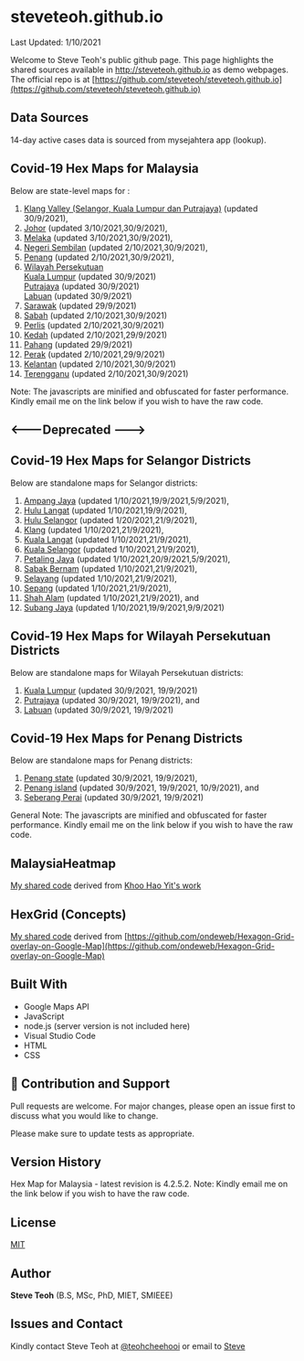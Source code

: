 ﻿# steveteoh.github.io
Last Updated: 1/10/2021

Welcome to Steve Teoh's public github page. This page highlights the shared sources available in http://steveteoh.github.io as demo webpages.
The official repo is at [https://github.com/steveteoh/steveteoh.github.io](https://github.com/steveteoh/steveteoh.github.io)

## Data Sources
14-day active cases data is sourced from mysejahtera app (lookup).

## Covid-19 Hex Maps for Malaysia
Below are state-level maps for : <br>
1. [Klang Valley (Selangor, Kuala Lumpur dan Putrajaya)](http://steveteoh.github.io/KlangValley/) (updated 30/9/2021), <br>
2. [Johor](http://steveteoh.github.io/Johor/) (updated 3/10/2021,30/9/2021), <br>
3. [Melaka](http://steveteoh.github.io/Melaka/) (updated 3/10/2021,30/9/2021), <br>
4. [Negeri Sembilan](http://steveteoh.github.io/NegeriSembilan/) (updated 2/10/2021,30/9/2021), <br>
5. [Penang](http://steveteoh.github.io/Penang/) (updated 2/10/2021,30/9/2021), <br>
6. [Wilayah Persekutuan](http://steveteoh.github.io/Wilayah/) <br>
   [Kuala Lumpur](http://steveteoh.github.io/KualaLumpur/) (updated 30/9/2021) <br>
   [Putrajaya](http://steveteoh.github.io/Putrajaya/) (updated 30/9/2021) <br>
   [Labuan](http://steveteoh.github.io/Labuan/) (updated 30/9/2021) <br>
7. [Sarawak](http://steveteoh.github.io/Sarawak/) (updated 29/9/2021) <br>
8. [Sabah](http://steveteoh.github.io/Sabah/) (updated 2/10/2021,30/9/2021) <br>
9. [Perlis](https://steveteoh.github.io/Perlis/) (updated 2/10/2021,30/9/2021) <br>
10. [Kedah](https://steveteoh.github.io/Kedah/) (updated 2/10/2021,29/9/2021) <br>
11. [Pahang](https://steveteoh.github.io/Pahang/) (updated 29/9/2021) <br>
12. [Perak](https://steveteoh.github.io/Perak/) (updated 2/10/2021,29/9/2021) <br>
13. [Kelantan](https://steveteoh.github.io/Kelantan/) (updated 2/10/2021,30/9/2021) <br>
14. [Terengganu](https://steveteoh.github.io/Terengganu/) (updated 2/10/2021,30/9/2021) <br>

Note: The javascripts are minified and obfuscated for faster performance. Kindly email me on the link below if you wish to have the raw code. 

## <---Deprecated --->
## Covid-19 Hex Maps for Selangor Districts
Below are standalone maps for Selangor districts: <br>
1. [Ampang Jaya](http://steveteoh.github.io/AmpangJaya/) (updated 1/10/2021,19/9/2021,5/9/2021), <br>
2. [Hulu Langat](http://steveteoh.github.io/HuluLangat/) (updated 1/10/2021,19/9/2021), <br>
3. [Hulu Selangor](http://steveteoh.github.io/HuluSelangor/) (updated 1/20/2021,21/9/2021), <br>
4. [Klang](http://steveteoh.github.io/Klang/) (updated 1/10/2021,21/9/2021), <br>
5. [Kuala Langat](http://steveteoh.github.io/KualaLangat/) (updated 1/10/2021,21/9/2021), <br>
6. [Kuala Selangor](http://steveteoh.github.io/KualaSelangor/) (updated 1/10/2021,21/9/2021), <br>
7. [Petaling Jaya](http://steveteoh.github.io/PetalingJaya/) (updated 1/10/2021,20/9/2021,5/9/2021), <br>
8. [Sabak Bernam](http://steveteoh.github.io/SabakBernam) (updated 1/10/2021,21/9/2021), <br>
9. [Selayang](http://steveteoh.github.io/Selayang/) (updated 1/10/2021,21/9/2021), <br>
10. [Sepang](http://steveteoh.github.io/Sepang/) (updated 1/10/2021,21/9/2021), <br>
11. [Shah Alam](http://steveteoh.github.io/ShahAlam/) (updated 1/10/2021,21/9/2021), and  <br>
12. [Subang Jaya](http://steveteoh.github.io/SubangJaya/) (updated 1/10/2021,19/9/2021,9/9/2021)<br>

## Covid-19 Hex Maps for Wilayah Persekutuan Districts
Below are standalone maps for Wilayah Persekutuan districts: <br>
1. [Kuala Lumpur](http://steveteoh.github.io/KualaLumpur) (updated 30/9/2021, 19/9/2021)<br>
2. [Putrajaya](http://steveteoh.github.io/Putrajaya) (updated 30/9/2021, 19/9/2021), and<br>
3. [Labuan](http://steveteoh.github.io/Labuan) (updated 30/9/2021, 19/9/2021)<br>

## Covid-19 Hex Maps for Penang Districts
Below are standalone maps for Penang districts: <br>
1. [Penang state](http://steveteoh.github.io/Penang/index.html) (updated 30/9/2021, 19/9/2021),  <br>
2. [Penang island](http://steveteoh.github.io/Penang/island.html) (updated 30/9/2021, 19/9/2021, 10/9/2021), and  <br>
3. [Seberang Perai](http://steveteoh.github.io/Penang/perai.html) (updated 30/9/2021, 19/9/2021) <br>

General Note: The javascripts are minified and obfuscated for faster performance. Kindly email me on the link below if you wish to have the raw code. 

## MalaysiaHeatmap
[My shared code](http://steveteoh.github.io/MalaysiaHeatMap) derived from [Khoo Hao Yit's work](https://github.com/KhooHaoYit/KhooHaoYit.github.io/tree/main/Covid19%20Malaysia%20Heatmap)

## HexGrid (Concepts)
[My shared code](http://steveteoh.github.io/HexGrid) derived from [https://github.com/ondeweb/Hexagon-Grid-overlay-on-Google-Map](https://github.com/ondeweb/Hexagon-Grid-overlay-on-Google-Map) 

## Built With

- Google Maps API
- JavaScript
- node.js (server version is not included here)
- Visual Studio Code
- HTML
- CSS

## 🤝 Contribution and Support
Pull requests are welcome. For major changes, please open an issue first to discuss what you would like to change.

Please make sure to update tests as appropriate.

## Version History
Hex Map for Malaysia - latest revision is 4.2.5.2.
Note: Kindly email me on the link below if you wish to have the raw code. 

## License
[MIT](https://steveteoh.github.io/LICENSE)

## Author
**Steve Teoh** (B.S, MSc, PhD, MIET, SMIEEE)

## Issues and Contact
Kindly contact Steve Teoh at [@teohcheehooi](https://twitter.com/teohcheehooi) or email to [Steve](mailto:chteoh@1utar.my?subject=Map "Map")
